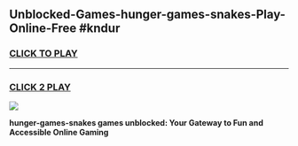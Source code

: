 
## Unblocked-Games-hunger-games-snakes-Play-Online-Free #kndur
<h3>
<a href="https://us.freeplayer.one?title=hunger-games-snakes&ref=10M">CLICK TO PLAY</a></h3>
<hr>

<h3>
<a href="https://us.freeplayer.one?title=hunger-games-snakes&ref=10M">CLICK 2 PLAY</a>
  
</h3>

<a href="https://us.freeplayer.one?title=hunger-games-snakes&ref=10M"><img src="https://clearcache.store/games.png"></a>


**hunger-games-snakes games unblocked: Your Gateway to Fun and Accessible Online Gaming**
